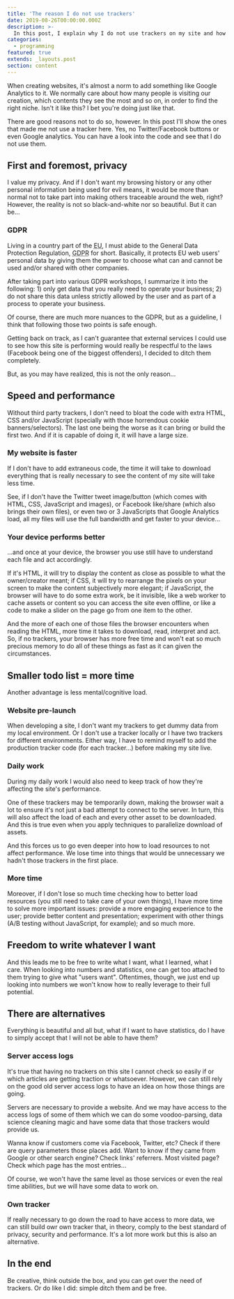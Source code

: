 ```yaml
---
title: 'The reason I do not use trackers'
date: 2019-08-26T00:00:00.000Z
description: >-
  In this post, I explain why I do not use trackers on my site and how it affected the way I create sites
categories:
  - programming
featured: true
extends: _layouts.post
section: content
---
```


When creating websites, it's almost a norm to add something like Google Analytics to it. We normally care about how many people is visiting our creation, which contents they see the most and so on, in order to find the right niche. Isn't it like this? I bet you're doing just like that.

There are good reasons not to do so, however. In this post I'll show the ones that made me not use a tracker here. Yes, no Twitter/Facebook buttons or even Google analytics. You can have a look into the code and see that I do not use them.

## First and foremost, privacy

I value my privacy. And if I don't want my browsing history or any other personal information being used for evil means, it would be more than normal not to take part into making others traceable around the web, right? However, the reality is not so black-and-white nor so beautiful. But it can be...

### GDPR

Living in a country part of the <abbr title="European Union">EU</abbr>, I must abide to the General Data Protection Regulation, <abbr title="General Data Protection Regulation">GDPR</abbr> for short. Basically, it protects EU web users' personal data by giving them the power to choose what can and cannot be used and/or shared with other companies. 

After taking part into various GDPR workshops, I summarize it into the following: 1) only get data that you really need to operate your business; 2) do not share this data unless strictly allowed by the user and as part of a process to operate your business.

Of course, there are much more nuances to the GDPR, but as a guideline, I think that following those two points is safe enough.

Getting back on track, as I can't guarantee that external services I could use to see how this site is performing would really be respectful to the laws (Facebook being one of the biggest offenders), I decided to ditch them completely.

But, as you may have realized, this is not the only reason...

## Speed and performance

Without third party trackers, I don't need to bloat the code with extra HTML, CSS and/or JavaScript (specially with those horrendous cookie banners/selectors). The last one being the worse as it can bring or build the first two. And if it is capable of doing it, it will have a large size.

### My website is faster

If I don't have to add extraneous code, the time it will take to download everything that is really necessary to see the content of my site will take less time. 

See, if I don't have the Twitter tweet image/button (which comes with HTML, CSS, JavaScript and images), or Facebook like/share (which also brings their own files), or even two or 3 JavaScripts that Google Analytics load, all my files will use the full bandwidth and get faster to your device...

### Your device performs better

...and once at your device, the browser you use still have to understand each file and act accordingly. 

If it's HTML, it will try to display the content as close as possible to what the owner/creator meant; if CSS, it will try to rearrange the pixels on your screen to make the content subjectively more elegant; if JavaScript, the browser will have to do some extra work, be it invisible, like a web worker to cache assets or content so you can access the site even offline, or like a code to make a slider on the page go from one item to the other.

And the more of each one of those files the browser encounters when reading the HTML, more time it takes to download, read, interpret and act. So, if no trackers, your browser has more free time and won't eat so much precious memory to do all of these things as fast as it can given the circumstances.

## Smaller todo list = more time

Another advantage is less mental/cognitive load.

### Website pre-launch

When developing a site, I don't want my trackers to get dummy data from my local environment. Or I don't use a tracker locally or I have two trackers for different environments. Either way, I have to remind myself to add the production tracker code (for each tracker...) before making my site live.

### Daily work

During my daily work I would also need to keep track of how they're affecting the site's performance. 

One of these trackers may be temporarily down, making the browser wait a lot to ensure it's not just a bad attempt to connect to the server. In turn, this will also affect the load of each and every other asset to be downloaded. And this is true even when you apply techniques to parallelize download of assets.

And this forces us to go even deeper into how to load resources to not affect performance. We lose time into things that would be unnecessary we hadn't those trackers in the first place.

### More time

Moreover, if I don't lose so much time checking how to better load resources (you still need to take care of your own things), I have more time to solve more important issues: provide a more engaging experience to the user; provide better content and presentation; experiment with other things (A/B testing without JavaScript, for example); and so much more.

## Freedom to write whatever I want

And this leads me to be free to write what I want, what I learned, what I care. When looking into numbers and statistics, one can get too attached to them trying to give what "users want". Oftentimes, though, we just end up looking into numbers we won't know how to really leverage to their full potential.

## There are alternatives

Everything is beautiful and all but, what if I want to have statistics, do I have to simply accept that I will not be able to have them?

### Server access logs

It's true that having no trackers on this site I cannot check so easily if or which articles are getting traction or whatsoever. However, we can still rely on the good old server access logs to have an idea on how those things are going.

Servers are necessary to provide a website. And we may have access to the access logs of some of them which we can do some voodoo-parsing, data science cleaning magic and have some data that those trackers would provide us.

Wanna know if customers come via Facebook, Twitter, etc? Check if there are query parameters those places add. Want to know if they came from Google or other search engine? Check links' referrers. Most visited page? Check which page has the most entries...

Of course, we won't have the same level as those services or even the real time abilities, but we will have some data to work on. 

### Own tracker

If really necessary to go down the road to have access to more data, we can still build owr own tracker that, in theory, comply to the best standard of privacy, security and performance. It's a lot more work but this is also an alternative.

## In the end

Be creative, think outside the box, and you can get over the need of trackers. Or do like I did: simple ditch them and be free.